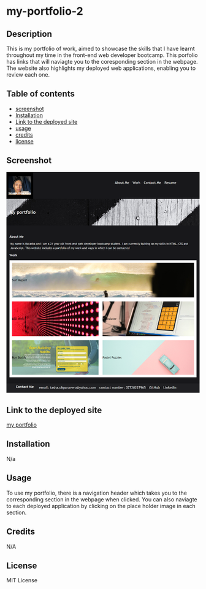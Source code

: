 # my-portfolio-2

## Description

This is my portfolio of work, aimed to showcase the skills that I have learnt throughout my time in the front-end web developer bootcamp. This porfolio has links that will naviagte you to the coresponding section in the webpage. The website also highlights my deployed web applications, enabling you to review each one.

## Table of contents 
- [screenshot](#screenshot)
- [Installation](#installation)
- [Link to the deployed site](#link-to-the-deployed-site)
- [usage](#usage)
- [credits](#credits)
- [license](#license)

## Screenshot 
![screenshot of my portfolio](./starter/images/screencapture-file-C-Users-user-Desktop-bootcamp-week2-attempt-2-weekly-challenge-my-portfolio-2-index-html-2022-12-06-19_30_35.png)

## Link to the deployed site 
[my portfolio](https://natasha-16x.github.io/my-portfolio-2/)
## Installation 
N/a

## Usage 
To use my portfolio, there is a navigation header which takes you to the corresponding section in the webpage when clicked. You can also naviagte to each deployed application by clicking on the place holder image in each section.

## Credits
N/A

## License 
MIT License 